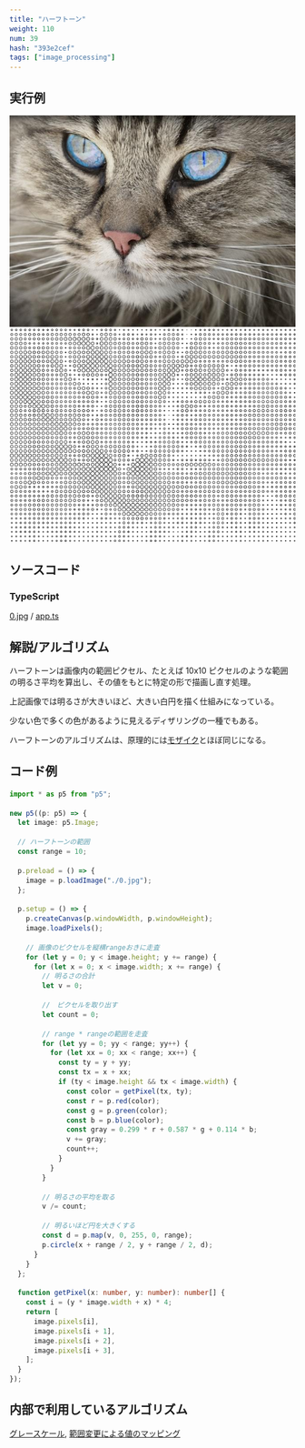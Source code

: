 ```yaml
---
title: "ハーフトーン"
weight: 110
num: 39
hash: "393e2cef"
tags: ["image_processing"]
---
```


## 実行例

![](./static/images/393e2cef/0.jpg)
![](./static/images/393e2cef/1.png)

## ソースコード

### TypeScript

[0.jpg](./static/code/393e2cef/0.jpg) / [app.ts](./static/code/393e2cef/app.ts)

## 解説/アルゴリズム

ハーフトーンは画像内の範囲ピクセル、たとえば 10x10 ピクセルのような範囲の明るさ平均を算出し、その値をもとに特定の形で描画し直す処理。

上記画像では明るさが大きいほど、大きい白円を描く仕組みになっている。

少ない色で多くの色があるように見えるディザリングの一種でもある。

ハーフトーンのアルゴリズムは、原理的には[モザイク](/84e0607b)とほぼ同じになる。

## コード例

```typescript
import * as p5 from "p5";

new p5((p: p5) => {
  let image: p5.Image;

  // ハーフトーンの範囲
  const range = 10;

  p.preload = () => {
    image = p.loadImage("./0.jpg");
  };

  p.setup = () => {
    p.createCanvas(p.windowWidth, p.windowHeight);
    image.loadPixels();

    // 画像のピクセルを縦横rangeおきに走査
    for (let y = 0; y < image.height; y += range) {
      for (let x = 0; x < image.width; x += range) {
        // 明るさの合計
        let v = 0;

        //　ピクセルを取り出す
        let count = 0;

        // range * rangeの範囲を走査
        for (let yy = 0; yy < range; yy++) {
          for (let xx = 0; xx < range; xx++) {
            const ty = y + yy;
            const tx = x + xx;
            if (ty < image.height && tx < image.width) {
              const color = getPixel(tx, ty);
              const r = p.red(color);
              const g = p.green(color);
              const b = p.blue(color);
              const gray = 0.299 * r + 0.587 * g + 0.114 * b;
              v += gray;
              count++;
            }
          }
        }

        // 明るさの平均を取る
        v /= count;

        // 明るいほど円を大きくする
        const d = p.map(v, 0, 255, 0, range);
        p.circle(x + range / 2, y + range / 2, d);
      }
    }
  };

  function getPixel(x: number, y: number): number[] {
    const i = (y * image.width + x) * 4;
    return [
      image.pixels[i],
      image.pixels[i + 1],
      image.pixels[i + 2],
      image.pixels[i + 3],
    ];
  }
});
```

## 内部で利用しているアルゴリズム

[グレースケール](/359993fd), [範囲変更による値のマッピング](/2e71b23a)
